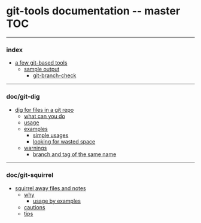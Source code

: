 # git-tools documentation -- master TOC

----

<a name="index"></a>

### index

  * [a few git-based tools](index.html#index_a_few_git_based_tools_)
      * [sample output](index.html#index_sample_output_)
          * [git-branch-check](index.html#index_git_branch_check_)

----

<a name="doc/git-dig"></a>

### doc/git-dig

  * [dig for files in a git repo](git-dig.html) <!-- (git-dig) -->
      * [what can you do](git-dig.html#doc_git_dig_what_can_you_do_)
      * [usage](git-dig.html#doc_git_dig_usage_)
      * [examples](git-dig.html#doc_git_dig_examples_)
          * [simple usages](git-dig.html#doc_git_dig_simple_usages_)
          * [looking for wasted space](git-dig.html#doc_git_dig_looking_for_wasted_space_)
      * [warnings](git-dig.html#doc_git_dig_warnings_)
          * [branch and tag of the same name](git-dig.html#doc_git_dig_branch_and_tag_of_the_same_name_)

----

<a name="doc/git-squirrel"></a>

### doc/git-squirrel

  * [squirrel away files and notes](git-squirrel.html) <!-- (git-squirrel) -->
      * [why](git-squirrel.html#doc_git_squirrel_why_)
          * [usage by examples](git-squirrel.html#doc_git_squirrel_usage_by_examples_)
      * [cautions](git-squirrel.html#doc_git_squirrel_cautions_)
      * [tips](git-squirrel.html#doc_git_squirrel_tips_)

